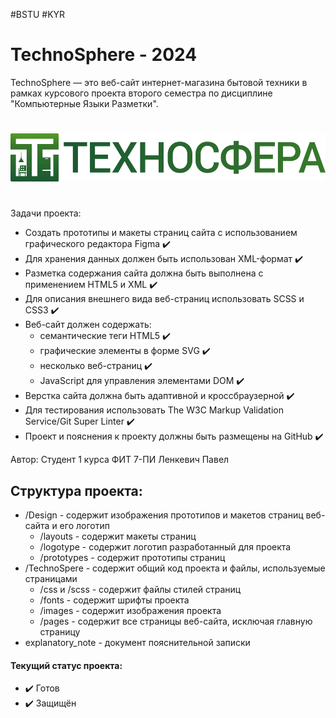 #BSTU #KYR

# TechnoSphere - 2024
TechnoSphere — это веб-сайт интернет-магазина бытовой техники в рамках курсового проекта второго семестра по дисциплине "Компьютерные Языки Разметки". 
#
![Логотип ТехноСфера](https://github.com/Kapetto-o/Course-Work_KYR_1-2/blob/main/Design/logotype/TechnoSphere-TEXT-LOGO.png)
#
Задачи проекта:
* Создать прототипы и макеты страниц сайта с использованием графического редактора Figma ✔️
* Для хранения данных должен быть использован XML-формат                                 ✔️
* Разметка содержания сайта должна быть выполнена с применением HTML5 и XML              ✔️
* Для описания внешнего вида веб-страниц использовать SCSS и CSS3                        ✔️
* Веб-сайт должен содержать:
  * семантические теги HTML5                                                             ✔️
  * графические элементы в форме SVG                                                     ✔️
  * несколько веб-страниц                                                                ✔️
  * JavaScript для управления элементами DOM                                             ✔️
* Верстка сайта должна быть адаптивной и кроссбраузерной                                 ✔️
* Для тестирования использовать The W3C Markup Validation Service/Git Super Linter       ✔️
* Проект и пояснения к проекту должны быть размещены на GitHub                           ✔️



Автор: Студент 1 курса ФИТ 7-ПИ Ленкевич Павел

## Структура проекта:
* /Design           - содержит изображения прототипов и макетов страниц веб-сайта и его логотип
  * /layouts        - содержит макеты страниц
  * /logotype       - содержит логотип разработанный для проекта
  * /prototypes     - содержит прототипы страниц
* /TechnoSpere      - содержит общий код проекта и файлы, используемые страницами
  * /css и /scss    - содержит файлы стилей страниц
  * /fonts          - содержит шрифты проекта
  * /images         - содержит изображения проекта
  * /pages          - содержит все страницы веб-сайта, исключая главную страницу
* explanatory_note  - документ пояснительной записки

#### Текущий статус проекта:
- ✔️ Готов
- ✔️ Защищён
